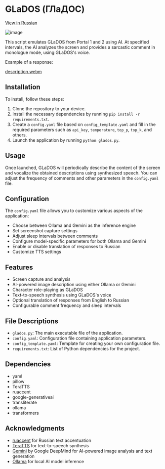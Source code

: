 # GLaDOS (ГЛаДОС)
[View in Russian](README.ru.md)

![image](https://github.com/KPEKEP/GLaDOS/assets/2512552/5cbb9d30-0e8d-4ede-9f13-47f9f93851dc)

This script emulates GLaDOS from Portal 1 and 2 using AI. At specified intervals, the AI analyzes the screen and provides a sarcastic comment in monologue mode, using GLaDOS's voice.

Example of a response:

[description.webm](https://github.com/KPEKEP/GLaDOS/assets/2512552/5fed804e-b928-45a3-acd8-0d1c63805afa)

## Installation

To install, follow these steps:

1. Clone the repository to your device.
2. Install the necessary dependencies by running `pip install -r requirements.txt`.
3. Create a `config.yaml` file based on `config_template.yaml` and fill in the required parameters such as `api_key`, `temperature`, `top_p`, `top_k`, and others.
4. Launch the application by running `python glados.py`.

## Usage

Once launched, GLaDOS will periodically describe the content of the screen and vocalize the obtained descriptions using synthesized speech. 
You can adjust the frequency of comments and other parameters in the `config.yaml` file.

## Configuration

The `config.yaml` file allows you to customize various aspects of the application:

- Choose between Ollama and Gemini as the inference engine
- Set screenshot capture settings
- Adjust sleep intervals between comments
- Configure model-specific parameters for both Ollama and Gemini
- Enable or disable translation of responses to Russian
- Customize TTS settings

## Features

- Screen capture and analysis
- AI-powered image description using either Ollama or Gemini
- Character role-playing as GLaDOS
- Text-to-speech synthesis using GLaDOS's voice
- Optional translation of responses from English to Russian
- Configurable comment frequency and sleep intervals

## File Descriptions

- `glados.py`: The main executable file of the application.
- `config.yaml`: Configuration file containing application parameters.
- `config_template.yaml`: Template for creating your own configuration file.
- `requirements.txt`: List of Python dependencies for the project.

## Dependencies

- yaml
- pillow
- TeraTTS
- ruaccent
- google-generativeai
- transliterate
- ollama
- transformers

## Acknowledgments

* [ruaccent](https://github.com/Den4ikAI/ruaccent) for Russian text accentuation
* [TeraTTS](https://github.com/Tera2Space/TeraTTS) for text-to-speech synthesis
* [Gemini](https://deepmind.google/technologies/gemini/) by Google DeepMind for AI-powered image analysis and text generation
* [Ollama](https://ollama.ai/) for local AI model inference
